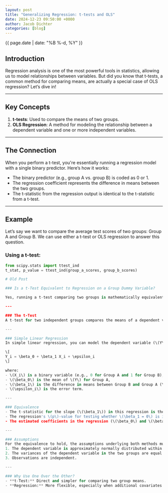 ```yaml
---
layout: post
title: "Generalizing Regression: t-tests and OLS"
date: 2024-12-23 09:50:00 +0000
author: Jacob Dichter
categories: [blog]
---
```


<span class="date" style="padding-top: 0px; margin-top: 0px;">{{ page.date | date: "%B %-d, %Y" }}</span>

## Introduction

Regression analysis is one of the most powerful tools in statistics, allowing us to model relationships between variables. But did you know that t-tests, a common method for comparing means, are actually a special case of OLS regression? Let’s dive in!

---

## Key Concepts

1. **t-tests**: Used to compare the means of two groups.
2. **OLS Regression**: A method for modeling the relationship between a dependent variable and one or more independent variables.

---

## The Connection

When you perform a t-test, you're essentially running a regression model with a single binary predictor. Here’s how it works:

- The binary predictor (e.g., group A vs. group B) is coded as 0 or 1.
- The regression coefficient represents the difference in means between the two groups.
- The t-statistic from the regression output is identical to the t-statistic from a t-test.

---

## Example

Let’s say we want to compare the average test scores of two groups: Group A and Group B. We can use either a t-test or OLS regression to answer this question.

### Using a t-test:
```python
from scipy.stats import ttest_ind
t_stat, p_value = ttest_ind(group_a_scores, group_b_scores)

# Old Post

### Is a t-Test Equivalent to Regression on a Group Dummy Variable?

Yes, running a t-test comparing two groups is mathematically equivalent to performing a simple linear regression where the outcome variable is regressed on a single binary (dummy) variable indicating group membership. Here's why:

---

### The t-Test
A t-test for two independent groups compares the means of a dependent variable (\(Y\)) between two groups (e.g., Group A and Group B). The null hypothesis is that the means of the two groups are equal (\(H_0: \mu_A = \mu_B\)).

---

### Simple Linear Regression
In simple linear regression, you can model the dependent variable (\(Y\)) as:

\[
Y_i = \beta_0 + \beta_1 X_i + \epsilon_i
\]

where:
- \(X_i\) is a binary variable (e.g., 0 for Group A and 1 for Group B),
- \(\beta_0\) is the mean of \(Y\) for Group A,
- \(\beta_1\) is the difference in means between Group B and Group A (\(\mu_B - \mu_A\)),
- \(\epsilon_i\) is the error term.

---

### Equivalence
- The t-statistic for the slope (\(\beta_1\)) in this regression is the same as the t-statistic from the t-test comparing the two groups.
- The regression's \(p\)-value for testing whether \(\beta_1 = 0\) is identical to the \(p\)-value from the t-test for the null hypothesis that the two group means are equal.
- The estimated coefficients in the regression (\(\beta_0\) and \(\beta_1\)) correspond directly to the group means and the mean difference.

---

### Assumptions
For the equivalence to hold, the assumptions underlying both methods must be satisfied:
1. The dependent variable is approximately normally distributed within each group.
2. The variances of the dependent variable in the two groups are equal (homoscedasticity).
3. Observations are independent.

---

### Why Use One Over the Other?
- **t-Test:** Direct and simpler for comparing two group means.
- **Regression:** More flexible, especially when additional covariates are included (e.g., adjusting for confounders or interacting variables).
